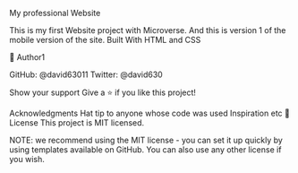 My professional Website 


This is my first Website project with Microverse. And this is version 1 of the mobile version of the site. 
Built With
HTML and CSS



👤 Author1

GitHub: @david63011
Twitter: @david630



Show your support
Give a ⭐️ if you like this project!

Acknowledgments
Hat tip to anyone whose code was used
Inspiration
etc
📝 License
This project is MIT licensed.

NOTE: we recommend using the MIT license - you can set it up quickly by using templates available on GitHub. You can also use any other license if you wish.
